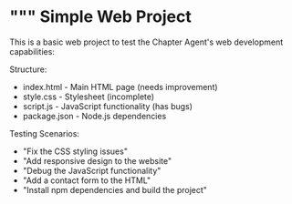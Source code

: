 """
Simple Web Project
==================

This is a basic web project to test the Chapter Agent's web development capabilities:

Structure:
- index.html - Main HTML page (needs improvement)
- style.css - Stylesheet (incomplete)
- script.js - JavaScript functionality (has bugs)
- package.json - Node.js dependencies

Testing Scenarios:
- "Fix the CSS styling issues"
- "Add responsive design to the website"
- "Debug the JavaScript functionality"
- "Add a contact form to the HTML"
- "Install npm dependencies and build the project"
